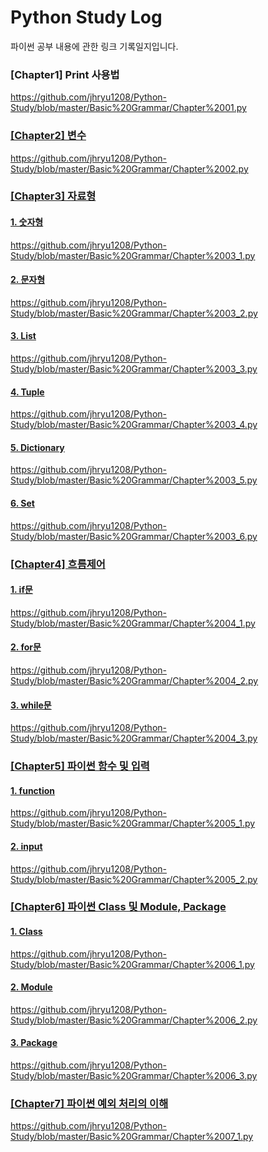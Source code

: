 <h1>Python Study Log</h1>
파이썬 공부 내용에 관한 링크 기록일지입니다.

<h3>[Chapter1] Print 사용법</h3>
<a href = "https://github.com/jhryu1208/Python-Study/blob/master/Basic%20Grammar/Chapter%2001.py">https://github.com/jhryu1208/Python-Study/blob/master/Basic%20Grammar/Chapter%2001.py

<h3>[Chapter2] 변수</h3>
<a href = "https://github.com/jhryu1208/Python-Study/blob/master/Basic%20Grammar/Chapter%2002.py">https://github.com/jhryu1208/Python-Study/blob/master/Basic%20Grammar/Chapter%2002.py

<h3>[Chapter3] 자료형</h3>
<h4>1. 숫자형</h4>
<a href = "https://github.com/jhryu1208/Python-Study/blob/master/Basic%20Grammar/Chapter%2003_1.py">https://github.com/jhryu1208/Python-Study/blob/master/Basic%20Grammar/Chapter%2003_1.py

<h4>2. 문자형</h4>
<a href = "https://github.com/jhryu1208/Python-Study/blob/master/Basic%20Grammar/Chapter%2003_2.py">https://github.com/jhryu1208/Python-Study/blob/master/Basic%20Grammar/Chapter%2003_2.py

<h4>3. List</h4>
<a href = "https://github.com/jhryu1208/Python-Study/blob/master/Basic%20Grammar/Chapter%2003_3.py">https://github.com/jhryu1208/Python-Study/blob/master/Basic%20Grammar/Chapter%2003_3.py

<h4>4. Tuple</h4>
<a href = "https://github.com/jhryu1208/Python-Study/blob/master/Basic%20Grammar/Chapter%2003_4.py">https://github.com/jhryu1208/Python-Study/blob/master/Basic%20Grammar/Chapter%2003_4.py

<h4>5. Dictionary</h4>
<a href = "https://github.com/jhryu1208/Python-Study/blob/master/Basic%20Grammar/Chapter%2003_5.py">https://github.com/jhryu1208/Python-Study/blob/master/Basic%20Grammar/Chapter%2003_5.py

<h4>6. Set</h4>
<a href = "https://github.com/jhryu1208/Python-Study/blob/master/Basic%20Grammar/Chapter%2003_6.py">https://github.com/jhryu1208/Python-Study/blob/master/Basic%20Grammar/Chapter%2003_6.py

<h3>[Chapter4] 흐름제어</h3>
<h4>1. if문</h4>
<a href = "https://github.com/jhryu1208/Python-Study/blob/master/Basic%20Grammar/Chapter%2004_1.py">https://github.com/jhryu1208/Python-Study/blob/master/Basic%20Grammar/Chapter%2004_1.py

<h4>2. for문</h4>
<a href = "https://github.com/jhryu1208/Python-Study/blob/master/Basic%20Grammar/Chapter%2004_2.py">https://github.com/jhryu1208/Python-Study/blob/master/Basic%20Grammar/Chapter%2004_2.py

<h4>3. while문</h4>
<a href = "https://github.com/jhryu1208/Python-Study/blob/master/Basic%20Grammar/Chapter%2004_3.py">https://github.com/jhryu1208/Python-Study/blob/master/Basic%20Grammar/Chapter%2004_3.py

<h3>[Chapter5] 파이썬 함수 및 입력</h3>
<h4>1. function</h4>
<a href = "https://github.com/jhryu1208/Python-Study/blob/master/Basic%20Grammar/Chapter%2005_1.py">https://github.com/jhryu1208/Python-Study/blob/master/Basic%20Grammar/Chapter%2005_1.py

<h4>2. input</h4>
<a href = "https://github.com/jhryu1208/Python-Study/blob/master/Basic%20Grammar/Chapter%2005_2.py">https://github.com/jhryu1208/Python-Study/blob/master/Basic%20Grammar/Chapter%2005_2.py

<h3>[Chapter6] 파이썬 Class 및 Module, Package</h3>

<h4>1. Class</h4>
<a href ="https://github.com/jhryu1208/Python-Study/blob/master/Basic%20Grammar/Chapter%2006_1.py">https://github.com/jhryu1208/Python-Study/blob/master/Basic%20Grammar/Chapter%2006_1.py

<h4>2. Module</h4>
<a href ="https://github.com/jhryu1208/Python-Study/blob/master/Basic%20Grammar/Chapter%2006_2.py">https://github.com/jhryu1208/Python-Study/blob/master/Basic%20Grammar/Chapter%2006_2.py

<h4>3. Package</h4>
<a href ="https://github.com/jhryu1208/Python-Study/blob/master/Basic%20Grammar/Chapter%2006_3.py">https://github.com/jhryu1208/Python-Study/blob/master/Basic%20Grammar/Chapter%2006_3.py

<h3>[Chapter7] 파이썬 예외 처리의 이해</h3>
<a href ="https://github.com/jhryu1208/Python-Study/blob/master/Basic%20Grammar/Chapter%2007_1.py">https://github.com/jhryu1208/Python-Study/blob/master/Basic%20Grammar/Chapter%2007_1.py
